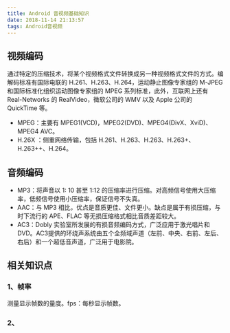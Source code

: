 ```yaml
---
title: Android 音视频基础知识
date: 2018-11-14 21:13:57
tags: Android音视频
---
```


## 视频编码

通过特定的压缩技术，将某个视频格式文件转换成另一种视频格式文件的方式。编解码标准有国际电联的 H.261、H.263、H.264，运动静止图像专家组的 M-JPEG 和国际标准化组织运动图像专家组的 MPEG 系列标准，此外，互联网上还有 Real-Networks 的 RealVideo，微软公司的 WMV 以及 Apple 公司的 QuickTime 等。

- MPEG：主要有 MPEG1(VCD)，MPEG2(DVD)、MPEG4(DivX、XviD)、MPEG4 AVC。
- H.26X ：侧重网络传输，包括 H.261、H.263、H.263、H.263+、H.263++、H.264。

## 音频编码

- MP3：将声音以 1:	10 甚至 1:12 的压缩率进行压缩。对高频信号使用大压缩率，低频信号使用小压缩率，保证信号不失真。
- AAC：与 MP3 相比，优点是音质更佳、文件更小。缺点是属于有损压缩，与时下流行的 APE、FLAC 等无损压缩格式相比音质差距较大。
- AC3：Dobly 实验室所发展的有损音频编码方式，广泛应用于激光唱片和 DVD。AC3提供的环绕声系统由五个全频域声道（左前、中央、右前、左后、右后）和一个超低音声道，广泛用于电影院。

## 相关知识点

### 1、帧率

测量显示帧数的量度。fps：每秒显示帧数。

### 2、
